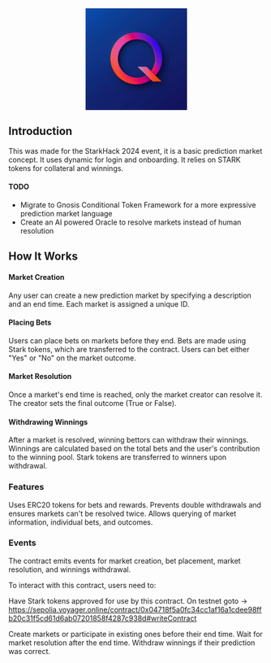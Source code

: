 
<img src="./qibble.png" alt="drawing" style="width:200px; display:block; margin:auto;"/>


## Introduction

This was made for the StarkHack 2024 event, it is a basic prediction market concept. 
It uses dynamic for login and onboarding. It relies on STARK tokens for collateral and winnings.

#### TODO
- Migrate to Gnosis Conditional Token Framework for a more expressive prediction market language
- Create an AI powered Oracle to resolve markets instead of human resolution

## How It Works

#### Market Creation

Any user can create a new prediction market by specifying a description and an end time.
Each market is assigned a unique ID.


#### Placing Bets

Users can place bets on markets before they end.
Bets are made using Stark tokens, which are transferred to the contract.
Users can bet either "Yes" or "No" on the market outcome.


#### Market Resolution

Once a market's end time is reached, only the market creator can resolve it.
The creator sets the final outcome (True or False).


#### Withdrawing Winnings

After a market is resolved, winning bettors can withdraw their winnings.
Winnings are calculated based on the total bets and the user's contribution to the winning pool.
Stark tokens are transferred to winners upon withdrawal.


### Features

Uses ERC20 tokens for bets and rewards.
Prevents double withdrawals and ensures markets can't be resolved twice.
Allows querying of market information, individual bets, and outcomes.


### Events

The contract emits events for market creation, bet placement, market resolution, and winnings withdrawal.


To interact with this contract, users need to:

Have Stark tokens approved for use by this contract.
On testnet goto -> https://sepolia.voyager.online/contract/0x04718f5a0fc34cc1af16a1cdee98ffb20c31f5cd61d6ab07201858f4287c938d#writeContract

Create markets or participate in existing ones before their end time.
Wait for market resolution after the end time.
Withdraw winnings if their prediction was correct.
